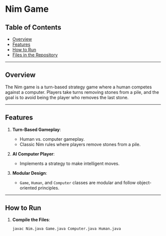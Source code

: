 # Nim Game


## Table of Contents
- [Overview](#overview)
- [Features](#features)
- [How to Run](#how-to-run)
- [Files in the Repository](#files-in-the-repository)

---

## Overview

The Nim game is a turn-based strategy game where a human competes against a computer. Players take turns removing stones from a pile, and the goal is to avoid being the player who removes the last stone.

---

## Features

1. **Turn-Based Gameplay**:
   - Human vs. computer gameplay.
   - Classic Nim rules where players remove stones from a pile.

2. **AI Computer Player**:
   - Implements a strategy to make intelligent moves.

3. **Modular Design**:
   - `Game`, `Human`, and `Computer` classes are modular and follow object-oriented principles.

---

## How to Run

1. **Compile the Files**:
   ```bash
   javac Nim.java Game.java Computer.java Human.java
